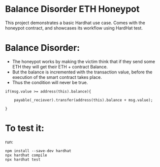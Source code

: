 # Balance Disorder ETH Honeypot

This project demonstrates a basic Hardhat use case.
Comes with the honeypot contract, and showcases its workflow using HardHat test.
# Balance Disorder:
- The honeypot works by making the victim think that if they send some ETH they will get their ETH + contract Balance. 
- But the balance is incremented with the transaction value, before the execution of the smart contract takes place.
- Thus the condition will never be true.
```
if(msg.value >= address(this).balance){

    payable(_reciever).transfer(address(this).balance + msg.value);

}
```
# To test it:

run:

```
npm install --save-dev hardhat
npx hardhat compile
npx hardhat test
```

